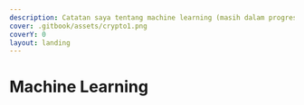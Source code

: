 ```yaml
---
description: Catatan saya tentang machine learning (masih dalam progres).
cover: .gitbook/assets/crypto1.png
coverY: 0
layout: landing
---
```


# Machine Learning

